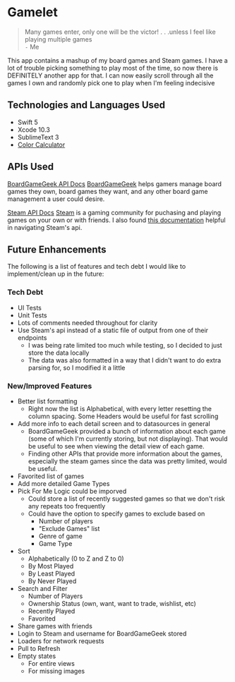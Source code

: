 # Gamelet
> Many games enter, only one will be the victor! . . .unless I feel like playing multiple games
> <br/>``-`` Me

This app contains a mashup of my board games and Steam games. I have a lot of trouble picking something to play most of the time, so now there is DEFINITELY another app for that. I can now easily scroll through all the games I own and randomly pick one to play when I'm feeling indecisive

## Technologies and Languages Used
- Swift 5
- Xcode 10.3
- SublimeText 3
- [Color Calculator](https://www.sessions.edu/color-calculator/)

## APIs Used
[BoardGameGeek API Docs](https://bgg-json.azurewebsites.net/ "BoardGameGeek JSON API Docs")
[BoardGameGeek](https://boardgamegeek.com) helps gamers manage board games they own, board games they want, and any other board game management a user could desire.

[Steam API Docs](https://developer.valvesoftware.com/wiki/Steam_Web_API "Steam Web API Docs")
[Steam](https://store.steampowered.com/) is a gaming community for puchasing and playing games on your own or with friends. I also found [this documentation](https://steamwebapi.azurewebsites.net/) helpful in navigating Steam's api.

## Future Enhancements
The following is a list of features and tech debt I would like to implement/clean up in the future:
### Tech Debt
- UI Tests
- Unit Tests
- Lots of comments needed throughout for clarity
- Use Steam's api instead of a static file of output from one of their endpoints
  - I was being rate limited too much while testing, so I decided to just store the data locally
  - The data was also formatted in a way that I didn't want to do extra parsing for, so I modified it a little

### New/Improved Features
- Better list formatting
  - Right now the list is Alphabetical, with every letter resetting the column spacing. Some Headers would be useful for fast scrolling
- Add more info to each detail screen and to datasources in general
  - BoardGameGeek provided a bunch of information about each game (some of which I'm currently storing, but not displaying). That would be useful to see when viewing the detail view of each game.
  - Finding other APIs that provide more information about the games, especially the steam games since the data was pretty limited, would be useful.
- Favorited list of games
- Add more detailed Game Types
- Pick For Me Logic could be imporved
  - Could store a list of recently suggested games so that we don't risk any repeats too frequently
  - Could have the option to specify games to exclude based on
    - Number of players
    - "Exclude Games" list
    - Genre of game
    - Game Type
- Sort
  - Alphabetically (0 to Z and Z to 0)
  - By Most Played
  - By Least Played
  - By Never Played
- Search and Filter
  - Number of Players
  - Ownership Status (own, want, want to trade, wishlist, etc)
  - Recently Played
  - Favorited
- Share games with friends
- Login to Steam and username for BoardGameGeek stored
- Loaders for network requests
- Pull to Refresh
- Empty states
  - For entire views
  - For missing images
